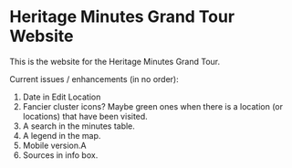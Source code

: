 # Heritage Minutes Grand Tour Website
This is the website for the Heritage Minutes Grand Tour.

Current issues / enhancements (in no order):
1) Date in Edit Location
2) Fancier cluster icons? Maybe green ones when there is a location (or locations) that have been visited.
3) A search in the minutes table.
4) A legend in the map.
5) Mobile version.A
6) Sources in info box.